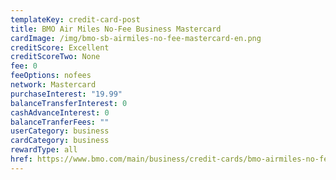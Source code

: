 ```yaml
---
templateKey: credit-card-post
title: BMO Air Miles No-Fee Business Mastercard
cardImage: /img/bmo-sb-airmiles-no-fee-mastercard-en.png
creditScore: Excellent
creditScoreTwo: None
fee: 0
feeOptions: nofees
network: Mastercard
purchaseInterest: "19.99"
balanceTransferInterest: 0
cashAdvanceInterest: 0
balanceTranferFees: ""
userCategory: business
cardCategory: business
rewardType: all
href: https://www.bmo.com/main/business/credit-cards/bmo-airmiles-no-fee-business-mastercard/
---
```

